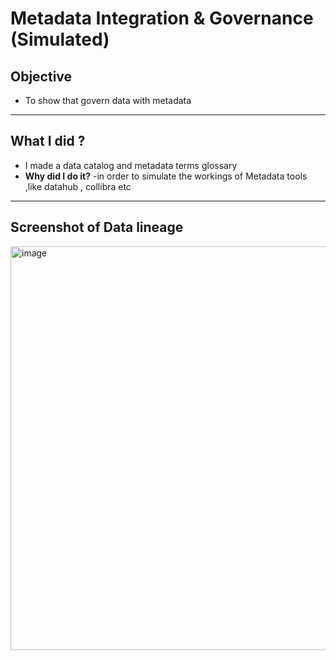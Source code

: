 # Metadata Integration & Governance (Simulated)
## Objective 
- To show that govern data with metadata 
--- 
## What I did ?
- I made a data catalog and metadata terms glossary
- **Why did I do it?** -in order to simulate the workings of Metadata tools ,like datahub , collibra etc 
---
## Screenshot of Data lineage
 <img width="853" height="646" alt="image" src="https://github.com/user-attachments/assets/5c76c2f4-387d-4e44-8285-5d1e1df01b87" />

